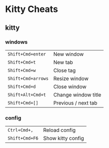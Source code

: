 # Kitty Cheats

## kitty

### windows

|                    |                     |
| ------------------ | ------------------- |
| `Shift+Cmd+enter`  | New window          |
| `Shift+Cmd+t`      | New tab             |
| `Shift+Cmd+w`      | Close tag           |
| `Shift+Cmd+arrows` | Resize window       |
| `Shift+Cmd+d`      | Close window        |
| `Shift+Alt+Cmd+t`  | Change window title |
| `Shift+Cmd+[]`     | Previous / next tab |

### config

|                |                   |
| -------------- | ----------------- |
| `Ctrl+Cmd+,`   | Reload config     |
| `Shift+Cmd+F6` | Show kitty config |
